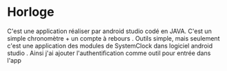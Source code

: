 # Horloge
C'est une application réaliser par android studio codé en JAVA. C'est un simple chronomètre + un compte à rebours . Outils simple, mais seulement c'est une application des modules de SystemClock dans logiciel android studio . Ainsi j'ai ajouter l'authentification comme outil pour entrée dans l'app 
